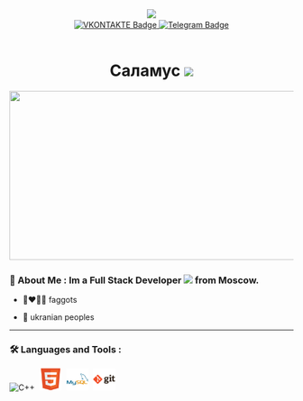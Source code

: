 <div id="header" align="center">
  <img src="https://media.giphy.com/media/Ey5GBG4UvMRzkPkxNK/giphy.gif" width="100"/>
</div>

<div id="badges" align="center">
  <a href="https://vk.com/wavesfckngasshole">
    <img src="https://shields.io/badge/VKONTAKTE-blue?logo=VK&logoColor=white&style=for-the-badge" alt="VKONTAKTE Badge"/>
  </a>
  <a href="https://t.me/champaggnedurso">
    <img src="https://shields.io/badge/Telegram-blue?logo=telegram&logoColor=white&style=for-the-badge" alt="Telegram Badge"/>
  </a>  
</div>

<div id="viewprof" align="center">
  <img src="https://komarev.com/ghpvc/?username= champagnedurso&style=flat-square&color=blue" alt=""/>
</div>

<div id="heythere" align="center">
  <h1>
  Саламус
  <img src="https://media.giphy.com/media/Mq3dsogD2x2DKsI6N0/giphy.gif" width="30px"/>
</h1>
</div>

<div align="center">
  <img src="https://media.giphy.com/media/kDf0eEXhOhlZgdp2dy/giphy.gif" width="600" height="300"/>
</div>

### :vampire: About Me : Im a Full Stack Developer <img src="https://media.giphy.com/media/WUlplcMpOCEmTGBtBW/giphy.gif" width="30"> from Moscow.

- :couplekiss_man_man: faggots

- :pig2: ukranian peoples


---
### :hammer_and_wrench: Languages and Tools :
<div>
  <img src="https://github.com/devicons/devicon/blob/master/icons/c/c.eps" title="С++" alt="С++" width="40" height="40"/>&nbsp;
  <img src="https://github.com/devicons/devicon/blob/master/icons/html5/html5-original.svg" title="HTML5" alt="HTML" width="40" height="40"/>&nbsp;
  <img src="https://github.com/devicons/devicon/blob/master/icons/mysql/mysql-original-wordmark.svg" title="MySQL"  alt="MySQL" width="40" height="40"/>&nbsp;
  <img src="https://github.com/devicons/devicon/blob/master/icons/git/git-original-wordmark.svg" title="Git" **alt="Git" width="40" height="40"/>
</div>

